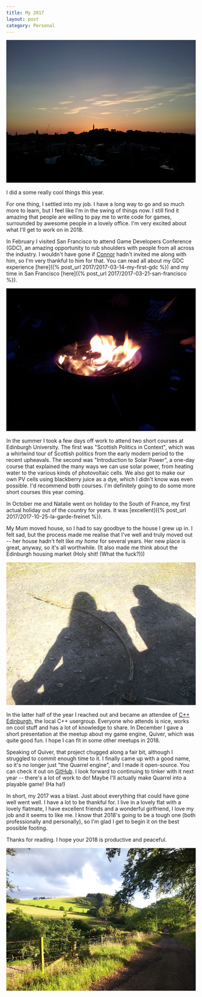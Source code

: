 ```yaml
---
title: My 2017
layout: post
category: Personal
---
```


![](/images/calton-hill-sunset.jpg "Sunset over Calton Hill, taken 2017/7/17 on my walk home from work over Salisbury Crags.")

I did a some really cool things this year.

For one thing, I settled into my job. I have a long way to go and so much more to learn, but I feel like I'm in the swing of things now. I still find it amazing that people are willing to pay me to write code for games, surrounded by awesome people in a lovely office. I'm very excited about what I'll get to work on in 2018. 

In February I visited San Francisco to attend Game Developers Conference (GDC), an amazing opportunity to rub shoulders with people from all across the industry. I wouldn't have gone if [Connor](https://twitter.com/rhythm_lynx) hadn't invited me along with him, so I'm very thankful to him for that. You can read all about my GDC experience [here]({% post_url 2017/2017-03-14-my-first-gdc %}) and my time in San Francisco [here]({% post_url 2017/2017-03-21-san-francisco %}).

![](/images/midsummer-fire.jpg "For Midsummer I went to Dundee for a night of Latvian food and drinking in the park. We went home to bed before sunrise but it was a great time all the same.")

In the summer I took a few days off work to attend two short courses at Edinburgh University. The first was "Scottish Politics in Context", which was a whirlwind tour of Scottish politics from the early modern period to the recent upheavals. The second was "Introduction to Solar Power", a one-day course that explained the many ways we can use solar power, from heating water to the various kinds of photovoltaic cells. We also got to make our own PV cells using blackberry juice as a dye, which I didn't know was even possible. I'd recommend both courses. I'm definitely going to do some more short courses this year coming. 

In October me and Natalie went on holiday to the South of France, my first actual holiday out of the country for years. It was [excellent]({% post_url 2017/2017-10-25-la-garde-freinet %}).

My Mum moved house, so I had to say goodbye to the house I grew up in. I felt sad, but the process made me realise that I've well and truly moved out -- her house hadn't felt like *my home* for several years. Her new place is great, anyway, so it's all worthwhile. (It also made me think about the Edinburgh housing market (Holy shit! (What the fuck?)))

![](/images/balgay-graveyard-shadows.jpg "Natalie moved out of Dundee in the summer, but I used to go visit her there most weekends. One of our favourite walks was around Balgay Hill and the graveyard there, which was especially beautiful in the Spring. I hope I get to live in Dundee again sometime.")

In the latter half of the year I reached out and became an attendee of [C++ Edinburgh](http://cppedinburgh.uk/), the local C++ usergroup. Everyone who attends is nice, works on cool stuff and has a lot of knowledge to share. In December I gave a short presentation at the meetup about my game engine, Quiver, which was quite good fun. I hope I can fit in some other meetups in 2018.

Speaking of Quiver, that project chugged along a fair bit, although I struggled to commit enough time to it. I finally came up with a good name, so it's no longer just "the Quarrel engine", and I made it open-source. You can check it out on [GitHub](https://github.com/rachelnertia/Quiver). I look forward to continuing to tinker with it next year -- there's a lot of work to do! Maybe I'll actually make Quarrel into a playable game! (Ha ha!)

In short, my 2017 was a blast. Just about everything that could have gone well went well. I have a lot to be thankful for. I live in a lovely flat with a lovely flatmate, I have excellent friends and a wonderful girlfriend, I love my job and it seems to like me. I know that 2018's going to be a tough one (both professionally and personally), so I'm glad I get to begin it on the best possible footing.

Thanks for reading. I hope your 2018 is productive and peaceful. 

![](/images/kidshielhaugh-driveway-august-17.jpg "Lush countryside! This is where my Dad lives")